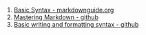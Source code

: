 1. [Basic Syntax - markdownguide.org](https://www.markdownguide.org/basic-syntax)
1. [Mastering Markdown - github](https://guides.github.com/features/mastering-markdown/)
1. [Basic writing and formatting syntax - github](https://help.github.com/en/articles/basic-writing-and-formatting-syntax)
